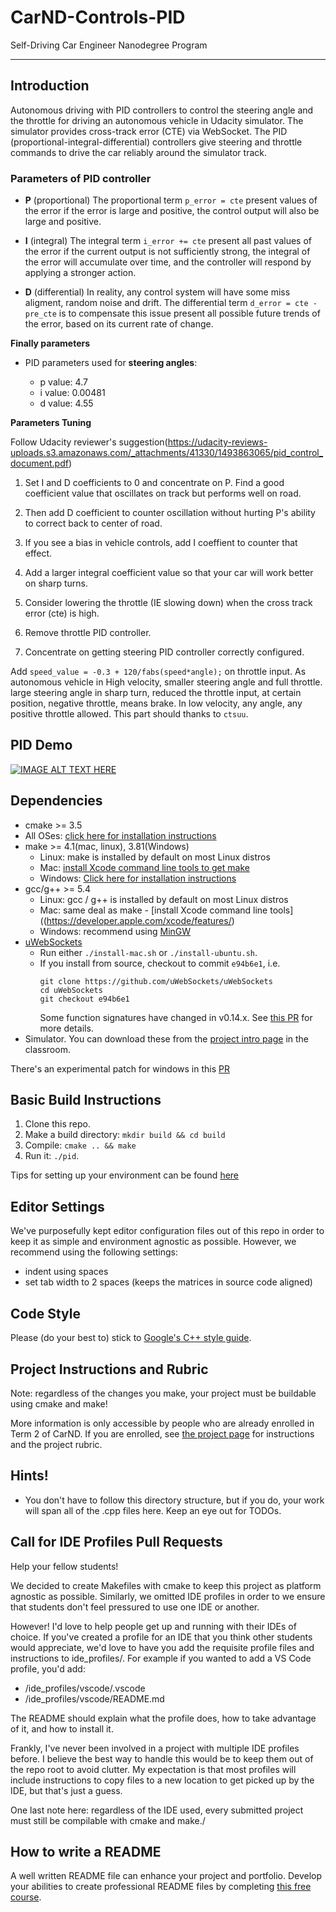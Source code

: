 # CarND-Controls-PID
Self-Driving Car Engineer Nanodegree Program

---

## Introduction
Autonomous driving with PID controllers to control the steering angle and the throttle for driving an autonomous vehicle in Udacity simulator. The simulator provides cross-track error (CTE) via WebSocket. The PID 
(proportional-integral-differential) controllers give steering and throttle commands 
to drive the car reliably around the simulator track.

### Parameters of PID controller

* **P** (proportional) The proportional term `p_error = cte` present values of the error if the error is large and positive, 
the control output will also be large and positive.

* **I** (integral) The integral term `i_error += cte` present all past values of the error if the current output is not sufficiently 
strong, the integral of the error will accumulate over time, and the controller will respond by 
applying a stronger action.

* **D** (differential) In reality, any control system will have some miss aligment, random noise and drift. The differential term `d_error = cte - pre_cte` is to compensate this issue present all possible future trends of the error, based on its current rate of change.

**Finally parameters**

* PID parameters used for **steering angles**: 

    * p value: 4.7 
    * i value: 0.00481
    * d value: 4.55
    
**Parameters Tuning**

Follow Udacity reviewer's suggestion(https://udacity-reviews-uploads.s3.amazonaws.com/_attachments/41330/1493863065/pid_control_document.pdf)

1. Set I and D coefficients to 0 and concentrate on P. Find a good coefficient value that oscillates on track but performs well on road.

2. Then add D coefficient to counter oscillation without hurting P's ability to correct back to center of road.

3. If you see a bias in vehicle controls, add I coeffient to counter that effect.

4. Add a larger integral coefficient value so that your car will work better on sharp turns.

5. Consider lowering the throttle (IE slowing down) when the cross track error (cte) is high.

6. Remove throttle PID controller.

7. Concentrate on getting steering PID controller correctly configured.

Add `speed_value = -0.3 + 120/fabs(speed*angle);` on throttle input. As autonomous vehicle in High velocity, smaller steering angle and full throttle. large steering angle in sharp turn, reduced the throttle input, at certain position, negative throttle, means brake. In low velocity, any angle, any positive throttle allowed. This part should thanks to `ctsuu`.

## PID Demo

[![IMAGE ALT TEXT HERE](https://img.youtube.com/vi/Y0216IW0wpM/0.jpg)](https://www.youtube.com/watch?v=Y0216IW0wpM)

## Dependencies

* cmake >= 3.5
 * All OSes: [click here for installation instructions](https://cmake.org/install/)
* make >= 4.1(mac, linux), 3.81(Windows)
  * Linux: make is installed by default on most Linux distros
  * Mac: [install Xcode command line tools to get make](https://developer.apple.com/xcode/features/)
  * Windows: [Click here for installation instructions](http://gnuwin32.sourceforge.net/packages/make.htm)
* gcc/g++ >= 5.4
  * Linux: gcc / g++ is installed by default on most Linux distros
  * Mac: same deal as make - [install Xcode command line tools]((https://developer.apple.com/xcode/features/)
  * Windows: recommend using [MinGW](http://www.mingw.org/)
* [uWebSockets](https://github.com/uWebSockets/uWebSockets)
  * Run either `./install-mac.sh` or `./install-ubuntu.sh`.
  * If you install from source, checkout to commit `e94b6e1`, i.e.
    ```
    git clone https://github.com/uWebSockets/uWebSockets 
    cd uWebSockets
    git checkout e94b6e1
    ```
    Some function signatures have changed in v0.14.x. See [this PR](https://github.com/udacity/CarND-MPC-Project/pull/3) for more details.
* Simulator. You can download these from the [project intro page](https://github.com/udacity/self-driving-car-sim/releases) in the classroom.

There's an experimental patch for windows in this [PR](https://github.com/udacity/CarND-PID-Control-Project/pull/3)

## Basic Build Instructions

1. Clone this repo.
2. Make a build directory: `mkdir build && cd build`
3. Compile: `cmake .. && make`
4. Run it: `./pid`. 

Tips for setting up your environment can be found [here](https://classroom.udacity.com/nanodegrees/nd013/parts/40f38239-66b6-46ec-ae68-03afd8a601c8/modules/0949fca6-b379-42af-a919-ee50aa304e6a/lessons/f758c44c-5e40-4e01-93b5-1a82aa4e044f/concepts/23d376c7-0195-4276-bdf0-e02f1f3c665d)

## Editor Settings

We've purposefully kept editor configuration files out of this repo in order to
keep it as simple and environment agnostic as possible. However, we recommend
using the following settings:

* indent using spaces
* set tab width to 2 spaces (keeps the matrices in source code aligned)

## Code Style

Please (do your best to) stick to [Google's C++ style guide](https://google.github.io/styleguide/cppguide.html).

## Project Instructions and Rubric

Note: regardless of the changes you make, your project must be buildable using
cmake and make!

More information is only accessible by people who are already enrolled in Term 2
of CarND. If you are enrolled, see [the project page](https://classroom.udacity.com/nanodegrees/nd013/parts/40f38239-66b6-46ec-ae68-03afd8a601c8/modules/f1820894-8322-4bb3-81aa-b26b3c6dcbaf/lessons/e8235395-22dd-4b87-88e0-d108c5e5bbf4/concepts/6a4d8d42-6a04-4aa6-b284-1697c0fd6562)
for instructions and the project rubric.

## Hints!

* You don't have to follow this directory structure, but if you do, your work
  will span all of the .cpp files here. Keep an eye out for TODOs.

## Call for IDE Profiles Pull Requests

Help your fellow students!

We decided to create Makefiles with cmake to keep this project as platform
agnostic as possible. Similarly, we omitted IDE profiles in order to we ensure
that students don't feel pressured to use one IDE or another.

However! I'd love to help people get up and running with their IDEs of choice.
If you've created a profile for an IDE that you think other students would
appreciate, we'd love to have you add the requisite profile files and
instructions to ide_profiles/. For example if you wanted to add a VS Code
profile, you'd add:

* /ide_profiles/vscode/.vscode
* /ide_profiles/vscode/README.md

The README should explain what the profile does, how to take advantage of it,
and how to install it.

Frankly, I've never been involved in a project with multiple IDE profiles
before. I believe the best way to handle this would be to keep them out of the
repo root to avoid clutter. My expectation is that most profiles will include
instructions to copy files to a new location to get picked up by the IDE, but
that's just a guess.

One last note here: regardless of the IDE used, every submitted project must
still be compilable with cmake and make./

## How to write a README
A well written README file can enhance your project and portfolio.  Develop your abilities to create professional README files by completing [this free course](https://www.udacity.com/course/writing-readmes--ud777).

